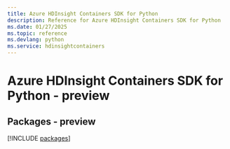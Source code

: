 ```yaml
---
title: Azure HDInsight Containers SDK for Python
description: Reference for Azure HDInsight Containers SDK for Python
ms.date: 01/27/2025
ms.topic: reference
ms.devlang: python
ms.service: hdinsightcontainers
---
```

# Azure HDInsight Containers SDK for Python - preview
## Packages - preview
[!INCLUDE [packages](hdinsight-containers-index.md)]